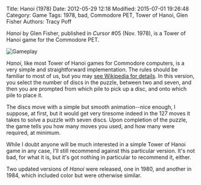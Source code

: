 Title: Hanoi (1978)
Date: 2012-05-29 12:18
Modified: 2015-07-01 19:26:48
Category: Game
Tags: 1978, bad, Commodore PET, Tower of Hanoi, Glen Fisher
Authors: Tracy Poff

*Hanoi* by Glen Fisher, published in *Cursor* #05 (Nov. 1978), is a Tower of Hanoi game for the Commodore PET.

![Gameplay]({filename}images/hanoi1978-1.png)

*Hanoi*, like most Tower of Hanoi games for Commodore computers, is a very simple and straightforward implementation. The rules should be familiar to most of us, but you may [see Wikipedia for details][hanoiwp]. In this version, you select the number of discs in the puzzle, between two and seven, and then you are prompted from which pile to pick up a disc, and onto which pile to place it.

[hanoiwp]: https://en.wikipedia.org/wiki/Tower_of_Hanoi

The discs move with a simple but smooth animation--nice enough, I suppose, at first, but it would get very tiresome indeed in the 127 moves it takes to solve a puzzle with seven discs. Upon completion of the puzzle, the game tells you how many moves you used, and how many were required, at minimum.

While I doubt anyone will be much interested in a simple Tower of Hanoi game in any case, I'll still recommend against this particular version. It's not bad, for what it is, but it's got nothing in particular to recommend it, either.

Two updated versions of *Hanoi* were released, one in 1980, and another in 1984, which included color but were otherwise similar.
